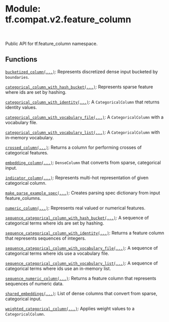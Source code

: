 <div itemscope itemtype="http://developers.google.com/ReferenceObject">
<meta itemprop="name" content="tf.compat.v2.feature_column" />
<meta itemprop="path" content="Stable" />
</div>

# Module: tf.compat.v2.feature_column


<table class="tfo-notebook-buttons tfo-api" align="left">
</table>



Public API for tf.feature_column namespace.



## Functions

[`bucketized_column(...)`](../../../tf/feature_column/bucketized_column.md): Represents discretized dense input bucketed by `boundaries`.

[`categorical_column_with_hash_bucket(...)`](../../../tf/feature_column/categorical_column_with_hash_bucket.md): Represents sparse feature where ids are set by hashing.

[`categorical_column_with_identity(...)`](../../../tf/feature_column/categorical_column_with_identity.md): A `CategoricalColumn` that returns identity values.

[`categorical_column_with_vocabulary_file(...)`](../../../tf/feature_column/categorical_column_with_vocabulary_file.md): A `CategoricalColumn` with a vocabulary file.

[`categorical_column_with_vocabulary_list(...)`](../../../tf/feature_column/categorical_column_with_vocabulary_list.md): A `CategoricalColumn` with in-memory vocabulary.

[`crossed_column(...)`](../../../tf/feature_column/crossed_column.md): Returns a column for performing crosses of categorical features.

[`embedding_column(...)`](../../../tf/feature_column/embedding_column.md): `DenseColumn` that converts from sparse, categorical input.

[`indicator_column(...)`](../../../tf/feature_column/indicator_column.md): Represents multi-hot representation of given categorical column.

[`make_parse_example_spec(...)`](../../../tf/feature_column/make_parse_example_spec.md): Creates parsing spec dictionary from input feature_columns.

[`numeric_column(...)`](../../../tf/feature_column/numeric_column.md): Represents real valued or numerical features.

[`sequence_categorical_column_with_hash_bucket(...)`](../../../tf/feature_column/sequence_categorical_column_with_hash_bucket.md): A sequence of categorical terms where ids are set by hashing.

[`sequence_categorical_column_with_identity(...)`](../../../tf/feature_column/sequence_categorical_column_with_identity.md): Returns a feature column that represents sequences of integers.

[`sequence_categorical_column_with_vocabulary_file(...)`](../../../tf/feature_column/sequence_categorical_column_with_vocabulary_file.md): A sequence of categorical terms where ids use a vocabulary file.

[`sequence_categorical_column_with_vocabulary_list(...)`](../../../tf/feature_column/sequence_categorical_column_with_vocabulary_list.md): A sequence of categorical terms where ids use an in-memory list.

[`sequence_numeric_column(...)`](../../../tf/feature_column/sequence_numeric_column.md): Returns a feature column that represents sequences of numeric data.

[`shared_embeddings(...)`](../../../tf/feature_column/shared_embeddings.md): List of dense columns that convert from sparse, categorical input.

[`weighted_categorical_column(...)`](../../../tf/feature_column/weighted_categorical_column.md): Applies weight values to a `CategoricalColumn`.



